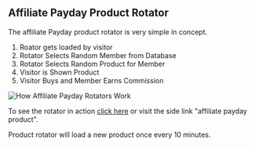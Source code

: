 ## Affiliate Payday Product Rotator

The affiliate Payday product rotator is very simple in concept.

1. Roator gets loaded by visitor
2. Rotator Selects Random Member from Database
3. Rotator Selects Random Product for Member
4. Visitor is Shown Product
5. Visitor Buys and Member Earns Commission

![How Affiliate Payday Rotators Work](https://scontent-den4-1.xx.fbcdn.net/v/t1.0-9/87033797_105452724386385_4136299358565957632_o.png?_nc_cat=105&_nc_sid=a61e81&_nc_ohc=l95lll_PdiAAX_eS3ie&_nc_ht=scontent-den4-1.xx&oh=35ac9a6bc8d9359d62a22634446bc442&oe=5EFD5A39)

To see the rotator in action [click here](https://afpayday.com/payday/1/) or visit the side link "affiliate payday product".

Product rotator will load a new product once every 10 minutes. 
